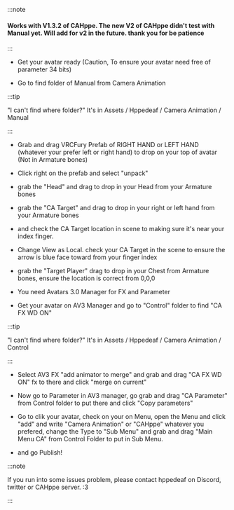 :::note

#### Works with V1.3.2 of CAHppe. The new V2 of CAHppe didn't test with Manual yet. Will add for v2 in the future. thank you for be patience

:::

- Get your avatar ready (Caution, To ensure your avatar need free of parameter 34 bits)

- Go to find folder of Manual from Camera Animation

:::tip

"I can't find where folder?"
It's in Assets / Hppedeaf / Camera Animation / Manual

:::

- Grab and drag VRCFury Prefab of RIGHT HAND or LEFT HAND (whatever your prefer left or right hand) to drop on your top of avatar (Not in Armature bones)

<!-- //GIF HERE -->

- Click right on the prefab and select "unpack"

<!-- //GIF HERE -->

- grab the "Head" and drag to drop in your Head from your Armature bones

<!-- //GIF HERE -->

- grab the "CA Target" and drag to drop in your right or left hand from your Armature bones

<!-- //GIF HERE -->

- and check the CA Target location in scene to making sure it's near your index finger.

<!-- //GIF HERE -->

- Change View as Local. check your CA Target in the scene to ensure the arrow is blue face toward from your finger index

<!-- //GIF HERE -->

- grab the "Target Player" drag to drop in your Chest from Armature bones, ensure the location is correct from 0,0,0 

<!-- //GIF HERE -->

- You need Avatars 3.0 Manager for FX and Parameter

- Get your avatar on AV3 Manager and go to "Control" folder to find "CA FX WD ON"

:::tip

"I can't find where folder?"
It's in Assets / Hppedeaf / Camera Animation / Control

:::

- Select AV3 FX "add animator to merge" and grab and drag "CA FX WD ON" fx to there and click "merge on current"

<!-- //GIF HERE -->

- Now go to Parameter in AV3 manager, go grab and drag "CA Parameter" from Control folder to put there and click "Copy parameters"

<!-- //GIF HERE -->

- Go to clik your avatar, check on your on Menu, open the Menu and click "add" and write "Camera Animation" or "CAHppe" whatever you prefered, change the Type to "Sub Menu" and grab and drag "Main Menu CA" from Control Folder to put in Sub Menu.

- and go Publish!

<!-- //GIF HERE -->

<!-- //FULL TUTORIAL VIDEO HERE -->

:::note

If you run into some issues problem, please contact hppedeaf on Discord, twitter or CAHppe server. :3

:::